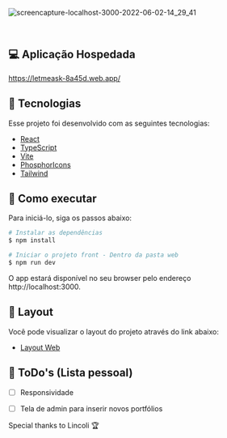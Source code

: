 ![screencapture-localhost-3000-2022-06-02-14_29_41](https://user-images.githubusercontent.com/42179041/171689091-f12a1e20-7d00-4df1-a6d3-f874c9cd8955.png)

<br>

## 💻 Aplicação Hospedada
https://letmeask-8a45d.web.app/


## 🧪 Tecnologias

Esse projeto foi desenvolvido com as seguintes tecnologias:

- [React](https://reactjs.org)
- [TypeScript](https://www.typescriptlang.org/)
- [Vite](https://vitejs.dev/)
- [PhosphorIcons](https://phosphoricons.com/)
- [Tailwind](https://tailwindcss.com/)


## 🚀 Como executar

Para iniciá-lo, siga os passos abaixo:
```bash
# Instalar as dependências
$ npm install

# Iniciar o projeto front - Dentro da pasta web
$ npm run dev
```
O app estará disponível no seu browser pelo endereço http://localhost:3000.

## 🔖 Layout

Você pode visualizar o layout do projeto através do link abaixo:

- [Layout Web](https://xd.adobe.com/view/bd60afcd-e3ce-41f9-9e12-10b9b6af1237-e833/) 


## 🤠 ToDo's (Lista pessoal)
- [ ] Responsividade
- [ ] Tela de admin para inserir novos portfólios



Special thanks to Lincoli 🏆


